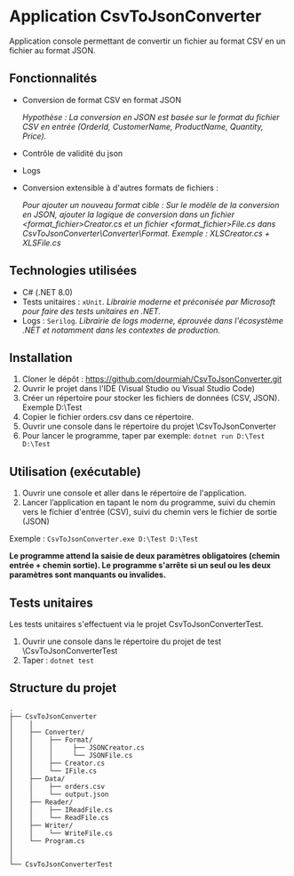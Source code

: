 # Application CsvToJsonConverter

Application console permettant de convertir un fichier au format CSV en un fichier au format JSON.

## Fonctionnalités

- Conversion de format CSV en format JSON

  <i>Hypothèse : La conversion en JSON est basée sur le format du fichier CSV en entrée (OrderId, CustomerName, ProductName, Quantity, Price).</i>

- Contrôle de validité du json
- Logs
- Conversion extensible à d'autres formats de fichiers :

  <i>Pour ajouter un nouveau format cible : Sur le modèle de la conversion en JSON, ajouter la logique de conversion dans un fichier <format_fichier>Creator.cs et un fichier <format_fichier>File.cs dans CsvToJsonConverter\Converter\Format.
  Exemple : XLSCreator.cs + XLSFile.cs</i>

## Technologies utilisées

- C# (.NET 8.0)
- Tests unitaires : `xUnit`.
  <i>Librairie moderne et préconisée par Microsoft pour faire des tests unitaires en .NET.</i>
- Logs : `Serilog`.
  <i>Librairie de logs moderne, éprouvée dans l'écosystème .NET et notamment dans les contextes de production.</i>

## Installation

1. Cloner le dépôt : https://github.com/dourmiah/CsvToJsonConverter.git
2. Ouvrir le projet dans l'IDE (Visual Studio ou Visual Studio Code)
3. Créer un répertoire pour stocker les fichiers de données (CSV, JSON). Exemple D:\Test
4. Copier le fichier orders.csv dans ce répertoire.
5. Ouvrir une console dans le répertoire du projet \CsvToJsonConverter
6. Pour lancer le programme, taper par exemple: `dotnet run D:\Test D:\Test`

## Utilisation (exécutable)

1. Ouvrir une console et aller dans le répertoire de l'application.
2. Lancer l’application en tapant le nom du programme, suivi du chemin vers le fichier d'entrée (CSV), suivi du chemin vers le fichier de sortie (JSON)

Exemple : `CsvToJsonConverter.exe D:\Test D:\Test`

<b>Le programme attend la saisie de deux paramètres obligatoires (chemin entrée + chemin sortie).
Le programme s'arrête si un seul ou les deux paramètres sont manquants ou invalides.</b>

## Tests unitaires

Les tests unitaires s'effectuent via le projet CsvToJsonConverterTest.

1. Ouvrir une console dans le répertoire du projet de test \CsvToJsonConverterTest
2. Taper : `dotnet test`

## Structure du projet

```plaintext
.
├── CsvToJsonConverter
│    │
│    ├── Converter/
│    │    ├── Format/
│    │    │     ├── JSONCreator.cs
│    │    │     └── JSONFile.cs
│    │    ├── Creator.cs
│    │    └── IFile.cs
│    ├── Data/
│    │    ├── orders.csv
│    │    └── output.json
│    ├── Reader/
│    │    ├── IReadFile.cs
│    │    └── ReadFile.cs
│    ├── Writer/
│    │    └── WriteFile.cs
│    └── Program.cs
│
│
└── CsvToJsonConverterTest

```
